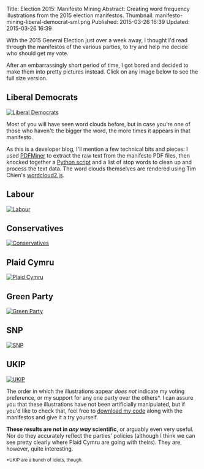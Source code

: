 Title: Election 2015: Manifesto Mining
Abstract: Creating word frequency illustrations from the 2015 election manifestos.
Thumbnail: manifesto-mining-liberal-democrat-sml.png
Published: 2015-03-26 16:39
Updated: 2015-03-26 16:39

With the 2015 General Election just over a week away, I thought I'd read through the manifestos of the various parties, to try and help me decide who should get my vote.

After an embarrassingly short period of time, I got bored and decided to make them into pretty pictures instead. Click on any image below to see the full size version.

## Liberal Democrats

[![Liberal Democrats](~/img/post/manifesto-mining-liberal-democrat-sml.png "Liberal Democrats")](~/img/post/manifesto-mining-liberal-democrat-lge.png)

Most of you will have seen word clouds before, but in case you're one of those who haven't: the bigger the word, the more times it appears in that manifesto.

As this is a developer blog, I'll mention a few technical bits and pieces: I used [PDFMiner](https://github.com/euske/pdfminer "External Link: PDFMiner") to extract the raw text from the manifesto PDF files, then knocked together a [Python script](https://github.com/markashleybell/manifesto-miner "External Link: Manifesto Miner") and a list of stop words to clean up and process the text data. The word clouds themselves are rendered using Tim Chien's [wordcloud2.js](https://github.com/timdream/wordcloud2.js "External Link: WordCloud.js").

## Labour

[![Labour](~/img/post/manifesto-mining-labour-sml.png "Labour")](~/img/post/manifesto-mining-labour-lge.png)

## Conservatives

[![Conservatives](~/img/post/manifesto-mining-green-sml.png "Conservatives")](~/img/post/manifesto-mining-green-lge.png)

## Plaid Cymru

[![Plaid Cymru](~/img/post/manifesto-mining-plaid-cymru-sml.png "Plaid Cymru")](~/img/post/manifesto-mining-plaid-cymru-lge.png)

## Green Party

[![Green Party](~/img/post/manifesto-mining-green-sml.png "Green Party")](~/img/post/manifesto-mining-green-lge.png)

## SNP

[![SNP](~/img/post/manifesto-mining-snp-sml.png "SNP")](~/img/post/manifesto-mining-snp-lge.png)

## UKIP

[![UKIP](~/img/post/manifesto-mining-ukip-sml.png "UKIP")](~/img/post/manifesto-mining-ukip-lge.png)

The order in which the illustrations appear *does not* indicate my voting preference, or my support for any one party over the others*. I can assure you that these illustrations have not been artificially manipulated, but if you'd like to check that, feel free to [download my code](https://github.com/markashleybell/manifesto-miner) along with the manifestos and give it a try yourself.

**These results are not in *any way* scientific**, or arguably even very useful. Nor do they accurately reflect the parties' policies (although I think we can see pretty clearly where Plaid Cymru are going with theirs). They are, however, quite interesting.

<small>*UKIP are a bunch of idiots, though.</small>

